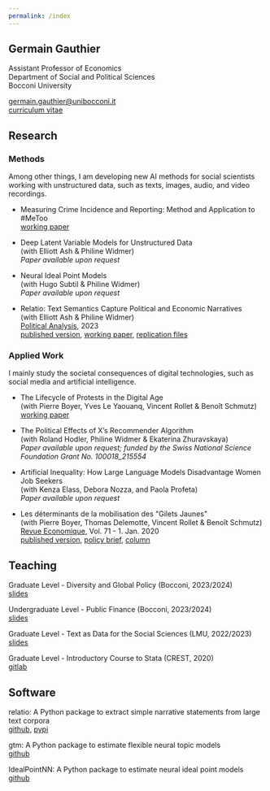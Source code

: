 ```yaml
---
permalink: /index
---
```


## Germain Gauthier

Assistant Professor of Economics \
Department of Social and Political Sciences \
Bocconi University 

germain.gauthier@unibocconi.it \
[curriculum vitae](https://www.dropbox.com/s/wo9xrlgyodbgth1/CV_Germain_Gauthier.pdf?dl=0)


## Research

### Methods

Among other things, I am developing new AI methods for social scientists working with unstructured data, such as texts, images, audio, and video recordings. 

- Measuring Crime Incidence and Reporting: Method and Application to #MeToo \
  [working paper]((https://www.dropbox.com/s/jepq64dfauyo1t6/metoo_crime_v6.pdf?dl=0))

- Deep Latent Variable Models for Unstructured Data \
  (with Elliott Ash & Philine Widmer) \
  *Paper available upon request*

- Neural Ideal Point Models \
  (with Hugo Subtil & Philine Widmer) \
  *Paper available upon request*

- Relatio: Text Semantics Capture Political and Economic Narratives \
  (with Elliott Ash & Philine Widmer) \
  <u>Political Analysis</u>, 2023 \
  [published version](https://www.cambridge.org/core/journals/political-analysis/article/relatio-text-semantics-capture-political-and-economic-narratives/E72C0482A44C9A817E381B394A73E2D6), [working paper](https://arxiv.org/abs/2108.01720), [replication files](https://dataverse.harvard.edu/dataset.xhtml?persistentId=doi:10.7910/DVN/3BRWKK&faces-redirect=true)

### Applied Work

I mainly study the societal consequences of digital technologies, such as social media and artificial intelligence.

- The Lifecycle of Protests in the Digital Age \
  (with Pierre Boyer, Yves Le Yaouanq, Vincent Rollet & Benoît Schmutz) \
  [working paper](https://www.dropbox.com/scl/fi/dwstzxzo0pa5lls5lbvmu/Gilets_Jaunes_Theory_Empirics.pdf?rlkey=4hsj8wytobeh9a7idw8q957fs&st=vc72qdeu&dl=0)

- The Political Effects of X’s Recommender Algorithm \
  (with Roland Hodler, Philine Widmer & Ekaterina Zhuravskaya) \
  *Paper available upon request; funded by the Swiss National Science Foundation Grant No. 100018_215554*

- Artificial Inequality: How Large Language Models Disadvantage Women Job Seekers \
  (with Kenza Elass, Debora Nozza, and Paola Profeta) \
  *Paper available upon request*

- Les déterminants de la mobilisation des "Gilets Jaunes" \
  (with Pierre Boyer, Thomas Delemotte, Vincent Rollet & Benoît Schmutz) \
  <u>Revue Economique</u>, Vol. 71 - 1. Jan. 2020  \
  [published version](https://www.cairn.info/revue-economique-2020-1-page-109.htm), [policy brief](https://www.lemonde.fr/idees/article/2019/11/15/entre-facebook-et-le-rond-point-la-double-originalite-du-mouvement-des-gilets-jaunes_6019218_3232.html#xtor=AL-32280270), [column](https://www.lemonde.fr/idees/article/2019/11/15/entre-facebook-et-le-rond-point-la-double-originalite-du-mouvement-des-gilets-jaunes_6019218_3232.html#xtor=AL-32280270)


## Teaching

Graduate Level - Diversity and Global Policy (Bocconi, 2023/2024) \
[slides](https://bocconi-my.sharepoint.com/:f:/g/personal/germain_gauthier_unibocconi_it/EmSf2ln-SLxHtMyXxRb10EcBXjuJVVQ99pyt6U4dBy7-UA?e=R5nucy)

Undergraduate Level -  Public Finance (Bocconi, 2023/2024) \
[slides](https://bocconi-my.sharepoint.com/:f:/g/personal/germain_gauthier_unibocconi_it/EjkEK1I-b6NNpzQQp3TsnHYBVr8O_WnVfb__GVoXV4dNmw?e=SMMpeb)

Graduate Level - Text as Data for the Social Sciences (LMU, 2022/2023) \
[slides](https://bocconi-my.sharepoint.com/:f:/g/personal/germain_gauthier_unibocconi_it/EuKp3FUNQIxHhYyQjcnhDW4B-oQhQ-i0x1qlBmuH26-V2Q?e=4U4Zbd)

Graduate Level - Introductory Course to Stata (CREST, 2020) \
[gitlab]((https://gitlab.com/germain.gauthier/code-for-econometrics-101/-/blob/master/poly.md))


## Software

relatio: A Python package to extract simple narrative statements from large text corpora \
[github](https://github.com/relatio-nlp/relatio),  [pypi](https://pypi.org/project/relatio/)

gtm: A Python package to estimate flexible neural topic models \
[github](https://github.com/PinchOfData/generalized_topic_model)

IdealPointNN: A Python package to estimate neural ideal point models \
[github](https://github.com/PinchOfData/neural_ideal_point_models)

